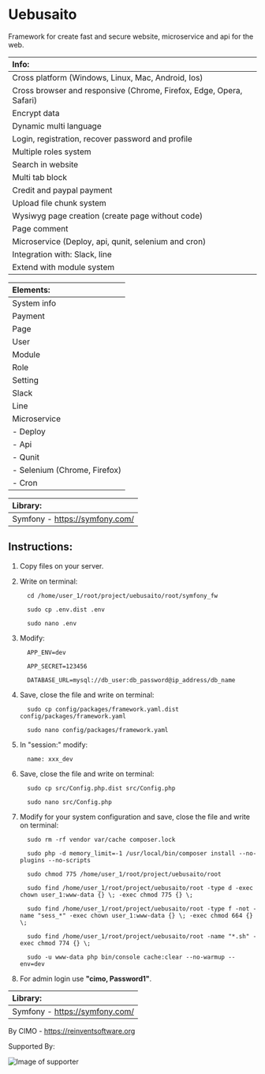 Uebusaito
==============

Framework for create fast and secure website, microservice and api for the web.

| Info: |
|:---|
| Cross platform (Windows, Linux, Mac, Android, Ios) |
| Cross browser and responsive (Chrome, Firefox, Edge, Opera, Safari) |
| Encrypt data |
| Dynamic multi language |
| Login, registration, recover password and profile |
| Multiple roles system |
| Search in website |
| Multi tab block |
| Credit and paypal payment |
| Upload file chunk system |
| Wysiwyg page creation (create page without code) |
| Page comment |
| Microservice (Deploy, api, qunit, selenium and cron) |
| Integration with: Slack, line |
| Extend with module system |

| Elements: |
|:---|
| System info |
| Payment |
| Page |
| User |
| Module |
| Role |
| Setting |
| Slack |
| Line |
| Microservice |
| - Deploy |
| - Api |
| - Qunit |
| - Selenium (Chrome, Firefox) |
| - Cron |

| Library: |
|:---|
| Symfony - https://symfony.com/ |

## Instructions:
1) Copy files on your server.


2) Write on terminal:

         cd /home/user_1/root/project/uebusaito/root/symfony_fw
        
         sudo cp .env.dist .env
        
         sudo nano .env

3) Modify:

         APP_ENV=dev
      
         APP_SECRET=123456
        
         DATABASE_URL=mysql://db_user:db_password@ip_address/db_name

4) Save, close the file and write on terminal:

         sudo cp config/packages/framework.yaml.dist config/packages/framework.yaml
        
         sudo nano config/packages/framework.yaml
        
5) In "session:" modify:

         name: xxx_dev

6) Save, close the file and write on terminal:

         sudo cp src/Config.php.dist src/Config.php
        
         sudo nano src/Config.php

7) Modify for your system configuration and save, close the file and write on terminal:

         sudo rm -rf vendor var/cache composer.lock
         
         sudo php -d memory_limit=-1 /usr/local/bin/composer install --no-plugins --no-scripts
         
         sudo chmod 775 /home/user_1/root/project/uebusaito/root
         
         sudo find /home/user_1/root/project/uebusaito/root -type d -exec chown user_1:www-data {} \; -exec chmod 775 {} \;
         
         sudo find /home/user_1/root/project/uebusaito/root -type f -not -name "sess_*" -exec chown user_1:www-data {} \; -exec chmod 664 {} \;
         
         sudo find /home/user_1/root/project/uebusaito/root -name "*.sh" -exec chmod 774 {} \;
         
         sudo -u www-data php bin/console cache:clear --no-warmup --env=dev

8) For admin login use <b>"cimo, Password1"</b>.

| Library: |
|:---|
| Symfony - https://symfony.com/ |

By CIMO - https://reinventsoftware.org

Supported By:

![Image of supporter](https://avatars0.githubusercontent.com/u/878437?s=200&v=4)
